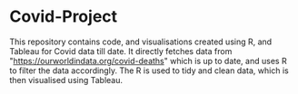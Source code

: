 # Covid-Project
This repository contains code, and visualisations created using R, and Tableau for Covid data till date. It directly fetches data from "https://ourworldindata.org/covid-deaths" which is up to date, and uses R to filter the data accordingly. 
The R is used to tidy and clean data, which is then visualised using Tableau.
